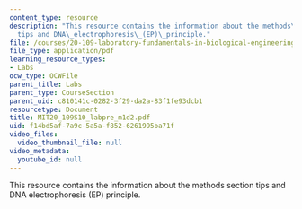 ```yaml
---
content_type: resource
description: "This resource contains the information about the methods\_section\_\
  tips and DNA\_electrophoresis\_(EP)\_principle."
file: /courses/20-109-laboratory-fundamentals-in-biological-engineering-spring-2010/f14bd5af7a9c5a5af8526261995ba71f_MIT20_109S10_labpre_m1d2.pdf
file_type: application/pdf
learning_resource_types:
- Labs
ocw_type: OCWFile
parent_title: Labs
parent_type: CourseSection
parent_uid: c810141c-0282-3f29-da2a-83f1fe93dcb1
resourcetype: Document
title: MIT20_109S10_labpre_m1d2.pdf
uid: f14bd5af-7a9c-5a5a-f852-6261995ba71f
video_files:
  video_thumbnail_file: null
video_metadata:
  youtube_id: null
---
```

This resource contains the information about the methods section tips and DNA electrophoresis (EP) principle.